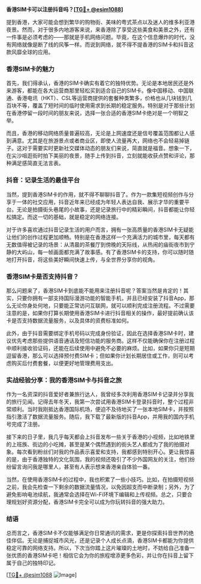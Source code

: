 **香港SIM卡可以注册抖音吗？[[TG💪+ @esim1088](https://t.me/s/esim1088)]**

提到香港，大家可能会想到繁华的购物街、美味的粤式茶点以及迷人的维多利亚港夜景。然而，对于很多内地游客来说，来香港除了享受这些美食和美景之外，还有一件事是必须考虑的——那就是手机网络问题。毕竟，在这个信息爆炸的时代，没有网络就像是断了线的风筝一样。而说到网络，就不得不提香港的SIM卡和抖音这款风靡全球的应用。

### 香港SIM卡的魅力

首先，我们得承认，香港的SIM卡确实有着它的独特优势。无论是本地居民还是外来游客，都能在各大运营商那里轻松买到适合自己的SIM卡。像中国移动、中国联通、香港电讯（HKT）、CSL等运营商提供的套餐种类繁多，价格也从几块钱到几百块不等，覆盖了短时间的临时使用需求到长期的稳定服务。特别是对于那些计划在香港停留一段时间的朋友来说，选择一张合适的香港SIM卡绝对是一个明智之举。

而且，香港的移动网络质量普遍较高，无论是上网速度还是信号覆盖范围都让人感到满意。尤其是在旅游景点或者商业区，即使人流量再大，网络也不会轻易掉链子。这对于需要实时更新社交媒体动态的朋友们来说，简直就是福音。想象一下，在尖沙咀逛街时拍下美丽的夜景，随手上传到抖音，立刻就能收获点赞和评论，那种满足感简直无法言表。

### 抖音：记录生活的最佳平台

当然，提到香港SIM卡的作用，就不得不聊聊抖音了。作为一款集短视频创作与分享于一体的社交应用，抖音近年来已经成为年轻人表达自我、展示才华的重要平台。无论是拍摄街头巷尾的小故事，还是记录旅行中的精彩瞬间，抖音都能让你轻松搞定。而这一切的基础，就是稳定的网络连接。

对于许多喜欢通过抖音记录生活的用户而言，拥有一张高质量的香港SIM卡无疑能让他们的创作过程更加顺畅。特别是在香港这样一个充满活力的城市里，每天都有无数值得被记录的场景：从清晨的茶餐厅到傍晚的天际线，从热闹的庙街夜市到宁静的大屿山，每一帧画面都充满了故事感。有了香港SIM卡的支持，你可以随时随地打开抖音，将这些美好瞬间快速上传，与全世界分享你的视角。

### 香港SIM卡是否支持抖音？

那么问题来了，香港SIM卡到底能不能用来注册抖音呢？答案当然是肯定的！其实，只要你拥有一部支持国际漫游功能的智能手机，并且已经安装了抖音App，那么无论你身处何地，只要能正常访问互联网，就可以顺利完成注册流程。不过需要注意的是，如果你打算长期使用香港SIM卡进行抖音相关的操作，最好提前确认该卡是否支持数据流量服务，以及具体的资费标准如何。

此外，由于抖音需要绑定手机号码以完成身份验证，因此在选择香港SIM卡时，建议优先考虑那些提供语音通话及短信功能的服务商。这样不仅能确保你在注册过程中顺利接收验证码，还能在后续使用中避免不必要的麻烦。比如，如果你只是短期逗留香港，那么可以选择预付费SIM卡；但如果你计划长期居住或工作，则可以考虑购买后付费套餐，以便更好地管理费用支出。

### 实战经验分享：我的香港SIM卡与抖音之旅

作为一名资深的抖音爱好者兼旅行达人，我曾经多次利用香港SIM卡记录并分享我的旅行见闻。记得去年冬天，我第一次尝试用香港SIM卡登录抖音时，整个过程非常顺利。当时我刚抵达香港国际机场，便迫不及待地买了一张本地SIM卡，并按照指引激活了数据流量服务。随后，我下载了最新版的抖音App，并用我的国内手机号完成了注册。

接下来的日子里，我几乎每天都会上抖音发布一些关于香港的小视频，比如地铁里的上班族、街边的小吃摊，甚至是某个偶然遇到的街头艺人都成为了我的拍摄对象。每次看到粉丝们对我的作品表示喜爱和支持，我都感到特别开心。更让我惊喜的是，由于香港独特的文化氛围，我的视频还吸引了不少外国网友的关注，他们纷纷留言询问我是哪里人，甚至有人表示想来香港亲自体验一番。

当然，在使用香港SIM卡的过程中，我也积累了一些小技巧。比如，在拍摄短视频之前，我会先检查一下剩余的数据流量情况，以免因超支而中断录制；另外，为了避免影响电池续航，我通常会选择在Wi-Fi环境下编辑和上传视频。总之，只要合理规划好资源分配，香港SIM卡完全可以成为你玩转抖音的强大助力。

### 结语

总而言之，香港SIM卡不仅能够满足你日常通讯的需求，更是你探索抖音世界的绝佳伴侣。无论是捕捉城市风光，还是记录个人成长点滴，香港SIM卡都能为你提供稳定可靠的网络支持。所以，下次当你踏上这片璀璨的土地时，不妨给自己准备一张优质的香港SIM卡吧！相信它会为你的旅程增添更多色彩，并让你在抖音上留下属于自己的独特印记。

[[TG💪+ @esim1088](https://t.me/s/esim1088) ![Image](https://i.postimg.cc/4NQfJmqS/Snipaste-2025-05-13-00-14-12.png)]